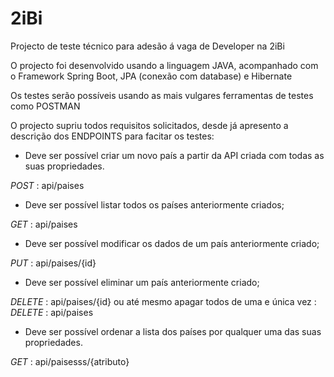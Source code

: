 # 2iBi
Projecto de teste técnico para adesão á vaga de Developer na 2iBi

O projecto foi desenvolvido usando a linguagem JAVA, acompanhado com o Framework Spring Boot, JPA (conexão com database) e Hibernate

Os testes serão possíveis usando as mais vulgares ferramentas de testes como POSTMAN

O projecto supriu todos requisitos solicitados, desde já apresento a descrição dos ENDPOINTS para facitar os testes:
  - Deve ser possível criar um novo país a partir da API criada com todas as suas propriedades.
  
<i> POST </i> : api/paises

  - Deve ser possível listar todos os países anteriormente criados;
  
 <i> GET </i> : api/paises
  
  - Deve ser possível modificar os dados de um país anteriormente criado;
  
 <i> PUT </i> : api/paises/{id}
 
  - Deve ser possível eliminar um país anteriormente criado;
  
 <i> DELETE </i> : api/paises/{id}  ou até mesmo apagar todos de uma e única vez :  <i> DELETE </i> : api/paises
 
  - Deve ser possível ordenar a lista dos países por qualquer uma das suas propriedades.
  
 <i> GET </i> : api/paisesss/{atributo}
    
  
